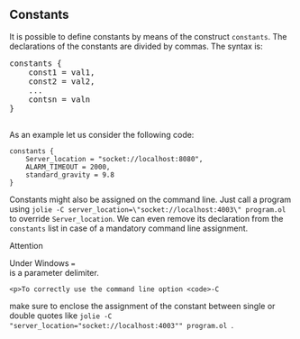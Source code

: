 ## Constants

It is possible to define constants by means of the construct `constants`. The declarations of the constants are divided by commas. The syntax is:

<pre class="syntax">
constants {
	const1 = val1,
	const2 = val2,
	...
	contsn = valn
}

</pre>

As an example let us consider the following code:

<pre><code class="language-jolie code">constants {
	Server_location = "socket://localhost:8080",
	ALARM_TIMEOUT = 2000,
	standard_gravity = 9.8
}
</code></pre>

Constants might also be assigned on the command line. Just call a program using `jolie -C server_location=\"socket://localhost:4003\" program.ol` to override `Server_location`. We can even remove its declaration from the `constants` list in case of a mandatory command line assignment.


<div class="panel panel-primary">
 	<div class="panel-heading">
  	<p class="panel-title">Attention</p>
  </div>
  <div class="panel-body">
    <p>Under Windows <code>=
</code> is a parameter delimiter.</p>

    <p>To correctly use the command line option <code>-C
</code> make sure to enclose the assignment of the constant between single or double quotes like <code>jolie -C "server_location=\"socket://localhost:4003\"" program.ol
</code>.</p>
	</div>
</div>